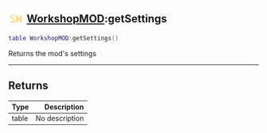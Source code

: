 ## <img src="../../.gitbook/assets/shared.png" width="32" height="32" /> [WorkshopMOD](../workshopmod/README.md):getSettings

```lua
table WorkshopMOD:getSettings()
```

Returns the mod's settings<br>

-----------------
## Returns

| Type   | Description |
| ------ | ----------: |
| table | No description |
